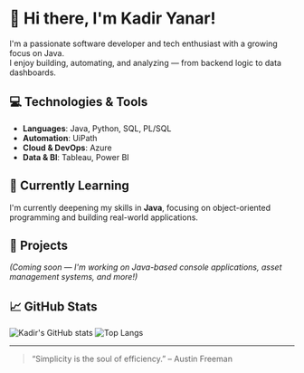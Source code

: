 # 👋 Hi there, I'm Kadir Yanar!

I'm a passionate software developer and tech enthusiast with a growing focus on Java.  
I enjoy building, automating, and analyzing — from backend logic to data dashboards.

## 💻 Technologies & Tools

- **Languages**: Java, Python, SQL, PL/SQL  
- **Automation**: UiPath  
- **Cloud & DevOps**: Azure  
- **Data & BI**: Tableau, Power BI

## 🌱 Currently Learning

I'm currently deepening my skills in **Java**, focusing on object-oriented programming and building real-world applications.

## 🚀 Projects

_(Coming soon — I'm working on Java-based console applications, asset management systems, and more!)_

## 📈 GitHub Stats

![Kadir's GitHub stats](https://github-readme-stats.vercel.app/api?username=Kadir-Yanar_icons=true&theme=tokyonight)
![Top Langs](https://github-readme-stats.vercel.app/api/top-langs/?username=Kadir-Yanar=compact&theme=tokyonight)

---

> “Simplicity is the soul of efficiency.” – Austin Freeman
